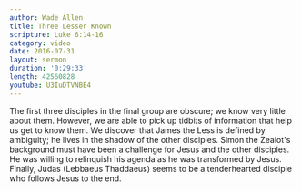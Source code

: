 ```yaml
---
author: Wade Allen
title: Three Lesser Known
scripture: Luke 6:14-16
category: video
date: 2016-07-31
layout: sermon
duration: '0:29:33' 
length: 42560828
youtube: U3IuDTVNBE4
---
```


The first three disciples in the final group are obscure; we know very little about them. However, we are able to pick up tidbits of information that help us get to know them. We discover that James the Less is defined by ambiguity; he lives in the shadow of the other disciples. Simon the Zealot's background must have been a challenge for Jesus and the other disciples. He was willing to relinquish his agenda as he was transformed by Jesus. Finally, Judas (Lebbaeus Thaddaeus) seems to be a tenderhearted disciple who follows Jesus to the end.
